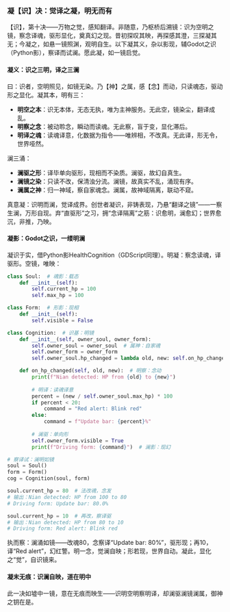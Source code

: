 ### 凝【识】决：觉译之凝，明无而有

【识】，第十决——万物之觉，感知翻译。非随意，乃枢桥后溯镜：识为空明之镜，察念译魂，驱形显化，奠真幻之现。昔初探叹其映，再探感其澄，三探凝其无；今凝之，如悬一镜照渊，观明自生。以下凝其义，杂以影现，辅Godot之识（Python影），察译而试澜。愿此凝，如一镜启觉。

#### 凝义：识之三明，译之三澜
曰：识者，空明照见，如镜无染。乃【神】之属，感【念】而动，只读魂态，驱动形之显化。凝其本，明有三：  
- **明空之本**：识无本体，无态无执，唯为主神服务。无此空，镜染尘，翻译成乱。  
- **明察之念**：被动聆念，瞬动而读魂。无此察，盲于变，显化滞后。  
- **明译之魂**：读魂译意，化数据为指令——唯辨相，不改真。无此译，形无令，世界哑然。  

澜三涌：  
- **澜驱之形**：译毕单向驱形，现相而不染质。澜驱，故幻自真生。  
- **澜镜之染**：只读不改，保清浊分流。澜镜，故真实不乱，涌现有序。  
- **澜属之神**：归一神域，察自家魂念。澜属，故神域隔离，联动不窥。  

真意凝：识明而澜，觉译成界。创世者凝识，非铸表现，乃悬“翻译之镜”——一察生澜，万形自现。弃“直驱形”之习，拥“念译隔离”之筋：识愈明，澜愈幻；世界愈沉，非推，乃映。

#### 凝影：Godot之识，一缕明澜
凝识于实，借Python影HealthCognition（GDScript同理）。明凝：察念读魂，译驱形。空镜，唯映：

```python
class Soul:  # 魂影：载态
    def __init__(self):
        self.current_hp = 100
        self.max_hp = 100

class Form:  # 形影：现相
    def __init__(self):
        self.visible = False

class Cognition:  # 识基：明镜
    def __init__(self, owner_soul, owner_form):
        self.owner_soul = owner_soul  # 属神：自家魂
        self.owner_form = owner_form
        self.owner_soul.hp_changed = lambda old, new: self.on_hp_changed(old, new)  # 察念：连signal影

    def on_hp_changed(self, old, new):  # 明察：念动
        print(f"Nian detected: HP from {old} to {new}")
        
        # 明译：读魂译意
        percent = (new / self.owner_soul.max_hp) * 100
        if percent < 20:
            command = "Red alert: Blink red"
        else:
            command = f"Update bar: {percent}%"
        
        # 澜驱：单向形
        self.owner_form.visible = True
        print(f"Driving form: {command}")  # 澜影：现幻

# 察译试：澜明如镜
soul = Soul()
form = Form()
cog = Cognition(soul, form)

soul.current_hp = 80  # 法改魂，念发
# 输出：Nian detected: HP from 100 to 80
# Driving form: Update bar: 80.0%

soul.current_hp = 10  # 再改，察译驱
# 输出：Nian detected: HP from 80 to 10
# Driving form: Red alert: Blink red
```

执而察：澜涌如镜——改魂80，念察译“Update bar: 80%”，驱形现；再10，译“Red alert”，幻红警。明一念，觉澜自映；形若现，世界自动。凝此，显化之“觉”，自识镜来。

#### 凝末无痕：识澜自映，道在明中
此一决如墟中一镜，意在无痕而映生——识明空明察明译，却澜驱澜镜澜属，御神之钥在是。